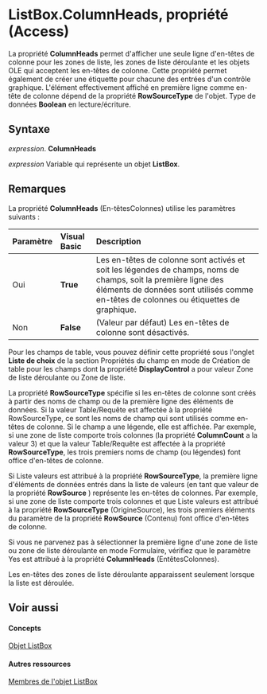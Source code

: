 
# ListBox.ColumnHeads, propriété (Access)

La propriété  **ColumnHeads** permet d'afficher une seule ligne d'en-têtes de colonne pour les zones de liste, les zones de liste déroulante et les objets OLE qui acceptent les en-têtes de colonne. Cette propriété permet également de créer une étiquette pour chacune des entrées d'un contrôle graphique. L'élément effectivement affiché en première ligne comme en-tête de colonne dépend de la propriété **RowSourceType** de l'objet. Type de données **Boolean** en lecture/écriture.


## Syntaxe

 _expression_. **ColumnHeads**

 _expression_ Variable qui représente un objet **ListBox**.


## Remarques

La propriété  **ColumnHeads** (En-têtesColonnes) utilise les paramètres suivants :



|**Paramètre**|**Visual Basic**|**Description**|
|:-----|:-----|:-----|
|Oui|**True**|Les en-têtes de colonne sont activés et soit les légendes de champs, noms de champs, soit la première ligne des éléments de données sont utilisés comme en-têtes de colonnes ou étiquettes de graphique.|
|Non|**False**|(Valeur par défaut) Les en-têtes de colonne sont désactivés.|
Pour les champs de table, vous pouvez définir cette propriété sous l'onglet  **Liste de choix** de la section Propriétés du champ en mode de Création de table pour les champs dont la propriété **DisplayControl** a pour valeur Zone de liste déroulante ou Zone de liste.

La propriété  **RowSourceType** spécifie si les en-têtes de colonne sont créés à partir des noms de champ ou de la première ligne des éléments de données. Si la valeur Table/Requête est affectée à la propriété RowSourceType, ce sont les noms de champ qui sont utilisés comme en-têtes de colonne. Si le champ a une légende, elle est affichée. Par exemple, si une zone de liste comporte trois colonnes (la propriété **ColumnCount** a la valeur 3) et que la valeur Table/Requête est affectée à la propriété **RowSourceType**, les trois premiers noms de champ (ou légendes) font office d'en-têtes de colonne.

Si Liste valeurs est attribué à la propriété  **RowSourceType**, la première ligne d'éléments de données entrés dans la liste de valeurs (en tant que valeur de la propriété **RowSource** ) représente les en-têtes de colonnes. Par exemple, si une zone de liste comporte trois colonnes et que Liste valeurs est attribué à la propriété **RowSourceType** (OrigineSource), les trois premiers éléments du paramètre de la propriété **RowSource** (Contenu) font office d'en-têtes de colonne.

Si vous ne parvenez pas à sélectionner la première ligne d'une zone de liste ou zone de liste déroulante en mode Formulaire, vérifiez que le paramètre Yes est attribué à la propriété  **ColumnHeads** (EntêtesColonnes).

Les en-têtes des zones de liste déroulante apparaissent seulement lorsque la liste est déroulée.


## Voir aussi


#### Concepts


[Objet ListBox](6bc00755-34e7-4fc2-8e72-40dae2010dd8.md)
#### Autres ressources


[Membres de l'objet ListBox](d87ad51b-9a46-21f3-f6d6-ef98ea8aaf6d.md)